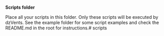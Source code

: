 **Scripts folder**

Place all your scripts in this folder. Only these scripts will be executed by dzVents. See the example folder for some script examples and check the README.md in the root for instructions.# scripts
